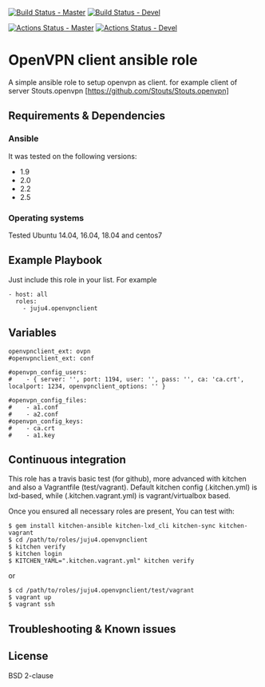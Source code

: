[![Build Status - Master](https://travis-ci.com/juju4/ansible-openvpnclient.svg?branch=master)](https://travis-ci.com/juju4/ansible-openvpnclient)
[![Build Status - Devel](https://travis-ci.com/juju4/ansible-openvpnclient.svg?branch=devel)](https://travis-ci.com/juju4/ansible-openvpnclient/branches)

[![Actions Status - Master](https://github.com/juju4/ansible-openvpnclient/workflows/AnsibleCI/badge.svg)](https://github.com/juju4/ansible-openvpnclient/actions?query=branch%3Amaster)
[![Actions Status - Devel](https://github.com/juju4/ansible-openvpnclient/workflows/AnsibleCI/badge.svg?branch=devel)](https://github.com/juju4/ansible-openvpnclient/actions?query=branch%3Adevel)

# OpenVPN client ansible role

A simple ansible role to setup openvpn as client.
for example client of server Stouts.openvpn [https://github.com/Stouts/Stouts.openvpn]

## Requirements & Dependencies

### Ansible
It was tested on the following versions:
 * 1.9
 * 2.0
 * 2.2
 * 2.5

### Operating systems

Tested Ubuntu 14.04, 16.04, 18.04 and centos7

## Example Playbook

Just include this role in your list.
For example

```
- host: all
  roles:
    - juju4.openvpnclient
```

## Variables

```
openvpnclient_ext: ovpn
#openvpnclient_ext: conf

#openvpn_config_users:
#    - { server: '', port: 1194, user: '', pass: '', ca: 'ca.crt', localport: 1234, openvpnclient_options: '' }

#openvpn_config_files:
#    - a1.conf
#    - a2.conf
#openvpn_config_keys:
#    - ca.crt
#    - a1.key

```

## Continuous integration

This role has a travis basic test (for github), more advanced with kitchen and also a Vagrantfile (test/vagrant).
Default kitchen config (.kitchen.yml) is lxd-based, while (.kitchen.vagrant.yml) is vagrant/virtualbox based.

Once you ensured all necessary roles are present, You can test with:
```
$ gem install kitchen-ansible kitchen-lxd_cli kitchen-sync kitchen-vagrant
$ cd /path/to/roles/juju4.openvpnclient
$ kitchen verify
$ kitchen login
$ KITCHEN_YAML=".kitchen.vagrant.yml" kitchen verify
```
or
```
$ cd /path/to/roles/juju4.openvpnclient/test/vagrant
$ vagrant up
$ vagrant ssh
```

## Troubleshooting & Known issues


## License

BSD 2-clause

